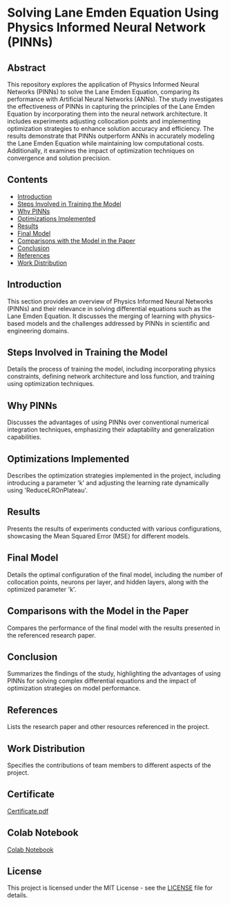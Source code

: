 # Solving Lane Emden Equation Using Physics Informed Neural Network (PINNs)

## Abstract
This repository explores the application of Physics Informed Neural Networks (PINNs) to solve the Lane Emden Equation, comparing its performance with Artificial Neural Networks (ANNs). The study investigates the effectiveness of PINNs in capturing the principles of the Lane Emden Equation by incorporating them into the neural network architecture. It includes experiments adjusting collocation points and implementing optimization strategies to enhance solution accuracy and efficiency. The results demonstrate that PINNs outperform ANNs in accurately modeling the Lane Emden Equation while maintaining low computational costs. Additionally, it examines the impact of optimization techniques on convergence and solution precision.

## Contents
- [Introduction](#introduction)
- [Steps Involved in Training the Model](#steps-involved-in-training-the-model)
- [Why PINNs](#why-pinns)
- [Optimizations Implemented](#optimizations-implemented)
- [Results](#results)
- [Final Model](#final-model)
- [Comparisons with the Model in the Paper](#comparisons-with-the-model-in-the-paper)
- [Conclusion](#conclusion)
- [References](#references)
- [Work Distribution](#work-distribution)

## Introduction
This section provides an overview of Physics Informed Neural Networks (PINNs) and their relevance in solving differential equations such as the Lane Emden Equation. It discusses the merging of learning with physics-based models and the challenges addressed by PINNs in scientific and engineering domains.

## Steps Involved in Training the Model
Details the process of training the model, including incorporating physics constraints, defining network architecture and loss function, and training using optimization techniques.

## Why PINNs
Discusses the advantages of using PINNs over conventional numerical integration techniques, emphasizing their adaptability and generalization capabilities.

## Optimizations Implemented
Describes the optimization strategies implemented in the project, including introducing a parameter 'k' and adjusting the learning rate dynamically using 'ReduceLROnPlateau'.

## Results
Presents the results of experiments conducted with various configurations, showcasing the Mean Squared Error (MSE) for different models.

## Final Model
Details the optimal configuration of the final model, including the number of collocation points, neurons per layer, and hidden layers, along with the optimized parameter 'k'.

## Comparisons with the Model in the Paper
Compares the performance of the final model with the results presented in the referenced research paper.

## Conclusion
Summarizes the findings of the study, highlighting the advantages of using PINNs for solving complex differential equations and the impact of optimization strategies on model performance.

## References
Lists the research paper and other resources referenced in the project.

## Work Distribution
Specifies the contributions of team members to different aspects of the project.

## Certificate
[Certificate.pdf](Certificate.pdf)

## Colab Notebook
[Colab Notebook](https://colab.research.google.com/drive/1CRu3obh_TYVR5kCeEYqkEvbSJHsQfEeF?usp=sharing)

## License
This project is licensed under the MIT License - see the [LICENSE](LICENSE) file for details.
